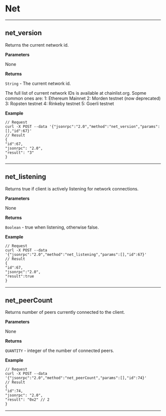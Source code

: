 # Net

---

## net_version
Returns the current network id.

**Parameters**

None

**Returns**

`String` - The current network id.

The full list of current network IDs is available at chainlist.org. Sopme common ones are: 1: Ethereum Mainnet 2: Morden testnet (now deprecated) 3: Ropsten testnet 4: Rinkeby testnet 5: Goerli testnet

**Example**

~~~
// Request
curl -X POST --data '{"jsonrpc":"2.0","method":"net_version","params":[],"id":67}'
// Result
{
"id":67,
"jsonrpc": "2.0",
"result": "3"
}
~~~

---

## net_listening
Returns true if client is actively listening for network connections.

**Parameters**

None

**Returns**

`Boolean` - true when listening, otherwise false.

**Example**

~~~
// Request
curl -X POST --data '{"jsonrpc":"2.0","method":"net_listening","params":[],"id":67}'
// Result
{
"id":67,
"jsonrpc":"2.0",
"result":true
}
~~~

---

## net_peerCount
Returns number of peers currently connected to the client.

**Parameters**

None

**Returns**

`QUANTITY` - integer of the number of connected peers.

**Example**

~~~
// Request
curl -X POST --data '{"jsonrpc":"2.0","method":"net_peerCount","params":[],"id":74}'
// Result
{
"id":74,
"jsonrpc": "2.0",
"result": "0x2" // 2
}
~~~

---